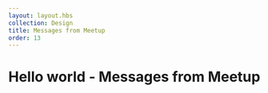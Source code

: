 ```yaml
---
layout: layout.hbs
collection: Design
title: Messages from Meetup
order: 13
---
```


# Hello world - Messages from Meetup
